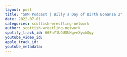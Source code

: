```yaml
---
layout: post
title: "SWN Podcast | Billy's Day of Birth Bonanza 2"
date: 2022-07-01
categories: scottish-wrestling-network
author: scottish-wrestling-network
spotify_track_id: 66FnY1UOUSUHgveXywbQqy
youtube_video_id: 
apple_track_id: 
youtube_metadata: 
---
```

